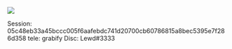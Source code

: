![](https://komarev.com/ghpvc/?username=x6j)

Session: 05c48eb33a45bccc005f6aafebdc741d20700cb60786815a8bec5395e7f286d358
tele: grabify
Disc: Lewd#3333



<p align="center">
</p>
